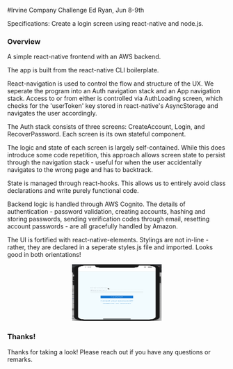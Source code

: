 #Irvine Company Challenge
Ed Ryan, Jun 8-9th

Specifications: Create a login screen using react-native and node.js.

### Overview

A simple react-native frontend with an AWS backend.

The app is built from the react-native CLI boilerplate.

React-navigation is used to control the flow and structure of the UX. We seperate the program into an Auth navigation stack and an App navigation stack. Access to or from either is controlled via AuthLoading screen, which checks for the 'userToken' key stored in react-native's AsyncStorage and navigates the user accordingly.

The Auth stack consists of three screens: CreateAccount, Login, and RecoverPassword. Each screen is its own stateful component.

The logic and state of each screen is largely self-contained. While this does introduce some code repetition, this approach allows screen state to persist through the navigation stack - useful for when the user accidentally navigates to the wrong page and has to backtrack.

State is managed through react-hooks. This allows us to entirely avoid class declarations and write purely functional code.

Backend logic is handled through AWS Cognito. The details of authentication - password validation, creating accounts, hashing and storing passwords, sending verification codes through email, resetting account passwords - are all gracefully handled by Amazon.

The UI is fortified with react-native-elements. Stylings are not in-line - rather, they are declared in a seperate styles.js file and imported. Looks good in both orientations!

<div align="center"><img src="./IC_chall.gif" width="206" height="130" title="app demo"></div>

### Thanks!

Thanks for taking a look! Please reach out if you have any questions or remarks.
